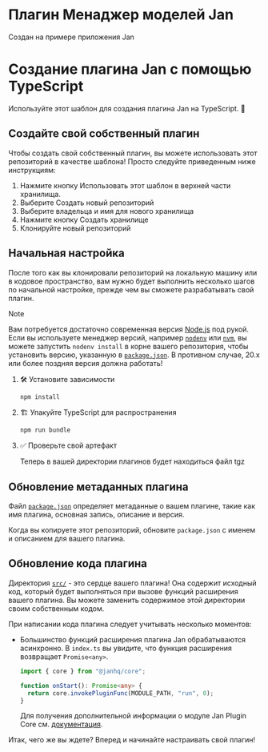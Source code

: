 # Плагин Менаджер моделей Jan

Создан на примере приложения Jan

# Создание плагина Jan с помощью TypeScript

Используйте этот шаблон для создания плагина Jan на TypeScript. 🚀

## Создайте свой собственный плагин

Чтобы создать свой собственный плагин, вы можете использовать этот репозиторий в качестве шаблона! Просто следуйте приведенным ниже инструкциям:

1. Нажмите кнопку Использовать этот шаблон в верхней части хранилища.
2. Выберите Создать новый репозиторий
3. Выберите владельца и имя для нового хранилища
4. Нажмите кнопку Создать хранилище
5. Клонируйте новый репозиторий

## Начальная настройка

После того как вы клонировали репозиторий на локальную машину или в кодовое пространство, вам нужно будет выполнить несколько шагов по начальной настройке, прежде чем вы сможете разрабатывать свой плагин.

> [!NOTE]
>
> Вам потребуется достаточно современная версия
> [Node.js](https://nodejs.org) под рукой. Если вы используете менеджер версий, например
> [`nodenv`](https://github.com/nodenv/nodenv) или
> [`nvm`](https://github.com/nvm-sh/nvm), вы можете запустить `nodenv install` в
> корне вашего репозитория, чтобы установить версию, указанную в
> [`package.json`](./package.json). В противном случае, 20.x или более поздняя версия должна работать!

1. :hammer_and_wrench: Установите зависимости

   ```bash
   npm install
   ```

1. :building_construction: Упакуйте TypeScript для распространения

   ```bash
   npm run bundle
   ```

1. :white_check_mark: Проверьте свой артефакт

   Теперь в вашей директории плагинов будет находиться файл tgz

## Обновление метаданных плагина

Файл [`package.json`](package.json) определяет метаданные о вашем плагине, такие как
имя плагина, основная запись, описание и версия.

Когда вы копируете этот репозиторий, обновите `package.json` с именем и описанием для вашего плагина.

## Обновление кода плагина

Директория [`src/`](./src/) - это сердце вашего плагина! Она содержит
исходный код, который будет выполняться при вызове функций расширения вашего плагина. Вы можете заменить
содержимое этой директории своим собственным кодом.

При написании кода плагина следует учитывать несколько моментов:

- Большинство функций расширения плагина Jan обрабатываются асинхронно.
  В `index.ts` вы увидите, что функция расширения возвращает `Promise<any>`.

  ```typescript
  import { core } from "@janhq/core";

  function onStart(): Promise<any> {
    return core.invokePluginFunc(MODULE_PATH, "run", 0);
  }
  ```

  Для получения дополнительной информации о модуле Jan Plugin Core см.
  [документация](https://github.com/janhq/jan/blob/main/core/README.md).

Итак, чего же вы ждете? Вперед и начинайте настраивать свой плагин!

